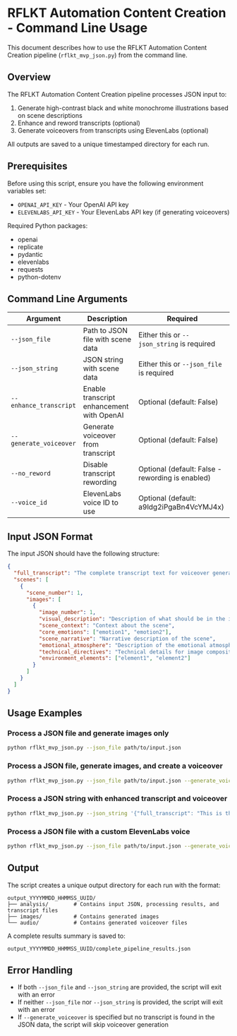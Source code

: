 # RFLKT Automation Content Creation - Command Line Usage

This document describes how to use the RFLKT Automation Content Creation pipeline (`rflkt_mvp_json.py`) from the command line.

## Overview

The RFLKT Automation Content Creation pipeline processes JSON input to:
1. Generate high-contrast black and white monochrome illustrations based on scene descriptions
2. Enhance and reword transcripts (optional)
3. Generate voiceovers from transcripts using ElevenLabs (optional)

All outputs are saved to a unique timestamped directory for each run.

## Prerequisites

Before using this script, ensure you have the following environment variables set:
- `OPENAI_API_KEY` - Your OpenAI API key
- `ELEVENLABS_API_KEY` - Your ElevenLabs API key (if generating voiceovers)

Required Python packages:
- openai
- replicate
- pydantic
- elevenlabs
- requests
- python-dotenv

## Command Line Arguments

| Argument | Description | Required |
|----------|-------------|----------|
| `--json_file` | Path to JSON file with scene data | Either this or `--json_string` is required |
| `--json_string` | JSON string with scene data | Either this or `--json_file` is required |
| `--enhance_transcript` | Enable transcript enhancement with OpenAI | Optional (default: False) |
| `--generate_voiceover` | Generate voiceover from transcript | Optional (default: False) |
| `--no_reword` | Disable transcript rewording | Optional (default: False - rewording is enabled) |
| `--voice_id` | ElevenLabs voice ID to use | Optional (default: a9ldg2iPgaBn4VcYMJ4x) |

## Input JSON Format

The input JSON should have the following structure:

```json
{
  "full_transcript": "The complete transcript text for voiceover generation",
  "scenes": [
    {
      "scene_number": 1,
      "images": [
        {
          "image_number": 1,
          "visual_description": "Description of what should be in the image",
          "scene_context": "Context about the scene",
          "core_emotions": ["emotion1", "emotion2"],
          "scene_narrative": "Narrative description of the scene",
          "emotional_atmosphere": "Description of the emotional atmosphere",
          "technical_directives": "Technical details for image composition",
          "environment_elements": ["element1", "element2"]
        }
      ]
    }
  ]
}
```

## Usage Examples

### Process a JSON file and generate images only

```bash
python rflkt_mvp_json.py --json_file path/to/input.json
```

### Process a JSON file, generate images, and create a voiceover

```bash
python rflkt_mvp_json.py --json_file path/to/input.json --generate_voiceover
```

### Process a JSON string with enhanced transcript and voiceover

```bash
python rflkt_mvp_json.py --json_string '{"full_transcript": "This is the transcript text", "scenes": [...]}' --generate_voiceover --enhance_transcript
```

### Process a JSON file with a custom ElevenLabs voice

```bash
python rflkt_mvp_json.py --json_file path/to/input.json --generate_voiceover --voice_id your_voice_id_here
```

## Output

The script creates a unique output directory for each run with the format:
```
output_YYYYMMDD_HHMMSS_UUID/
├── analysis/        # Contains input JSON, processing results, and transcript files
├── images/          # Contains generated images
└── audio/           # Contains generated voiceover files
```

A complete results summary is saved to:
```
output_YYYYMMDD_HHMMSS_UUID/complete_pipeline_results.json
```

## Error Handling

- If both `--json_file` and `--json_string` are provided, the script will exit with an error
- If neither `--json_file` nor `--json_string` is provided, the script will exit with an error
- If `--generate_voiceover` is specified but no transcript is found in the JSON data, the script will skip voiceover generation
